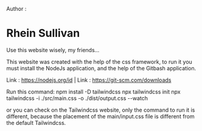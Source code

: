 Author :
# Rhein Sullivan

Use this website wisely, my friends...

This website was created with the help of the css framework, to run it you must install the NodeJs application, and the help of the Gitbash application.

Link : https://nodejs.org/id |
Link : https://git-scm.com/downloads

Run this command:
npm install -D tailwindcss
npx tailwindcss init
npx tailwindcss -i ./src/main.css -o ./dist/output.css --watch

or you can check on the Tailwindcss website, only the command to run it is different, because the placement of the main/input.css file is different from the default Tailwindcss.
